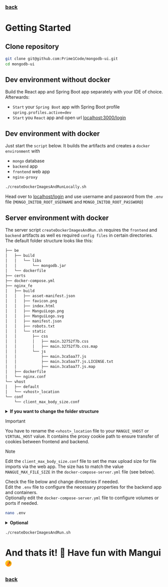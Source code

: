 ### [back](../README.md)

# Getting Started

## Clone repository

```sh
git clone git@github.com:Prime1Code/mongodb-ui.git
cd mongodb-ui
```

## Dev environment without docker

Build the React app and Spring Boot app separately with your IDE of choice. Afterwards:<br>

* `Start` your `Spring Boot` app with Spring Boot profile `spring.profiles.active=dev`
* `Start` you `React` app and open url [localhost:3000/login](localhost:3000/login)

## Dev environment with docker

Just start the `script` below. It builds the artifacts and creates a `docker environment` with

* `mongo` database
* `backend` app
* `frontend` web app
* `nginx-proxy`

```sh
./createDockerImagesAndRunLocally.sh
```

Head over to [localhost/login](localhost/login) and use username and password from the `.env`
file (`MONGO_INITDB_ROOT_USERNAME` and `MONGO_INITDB_ROOT_PASSWORD`)

## Server environment with docker

The server script `createDockerImagesAndRun.sh` requires the `frontend` and `backend` artifacts as well es
required `config files` in certain directories.<br>
The default folder structure looks like this:

```
├── be
│   ├── build
│   │   └── libs
│   │       └── mongodb.jar
│   └── dockerfile
├── certs
├── docker-compose.yml
├── nginx_fe
│   ├── build
│   │   ├── asset-manifest.json
│   │   ├── favicon.png
│   │   ├── index.html
│   │   ├── ManguiLogo.png
│   │   ├── ManguiLogo.svg
│   │   ├── manifest.json
│   │   ├── robots.txt
│   │   └── static
│   │       ├── css
│   │       │   ├── main.32752f7b.css
│   │       │   ├── main.32752f7b.css.map
│   │       └── js
│   │           ├── main.3ca5aa77.js
│   │           ├── main.3ca5aa77.js.LICENSE.txt
│   │           ├── main.3ca5aa77.js.map
│   ├── dockerfile
│   └── nginx.conf
└── vhost
│   ├── default
│   └── <vhost>_location
└── conf
    └── client_max_body_size.conf
```

<details>
  <summary><strong>If you want to change the folder structure</strong></summary>

```sh
nano createDockerImagesAndRun.sh
```

</details>

> [!IMPORTANT]  
> You have to rename the `<vhost>_location` file to your `MANGUI_VHOST` or `VIRTUAL_HOST` value.
> It contains the proxy cookie path to ensure transfer of cookies between frontend and backend.

> [!NOTE]  
> Edit the `client_max_body_size.conf` file to set the max upload size for file imports via the web app.
> The size has to match the value `MANGUI_MAX_FILE_SIZE` in the `docker-compose-server.yml` file (see below).

Check the file below and change directories if needed.<br>
Edit the `.env` file to configure the necessary properties for the backend app and containers.<br>
Optionally edit the `docker-compose-server.yml` file to configure volumes or ports if needed.

```sh
nano .env
```

<details>
  <summary><strong>Optional</strong></summary>

```sh
nano docker-compose-server.yml
```

</details>

```sh
./createDockerImagesAndRun.sh
```

# And thats it! 🎉 Have fun with Mangui <img src="../screenshots/ManguiLogo.svg" width="4%"/>

### [back](../README.md)